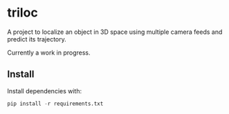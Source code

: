 # triloc

A project to localize an object in 3D space using multiple camera feeds and predict its trajectory.

Currently a work in progress.

## Install

Install dependencies with:
```py
pip install -r requirements.txt
```